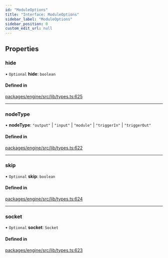 ```yaml
---
id: "ModuleOptions"
title: "Interface: ModuleOptions"
sidebar_label: "ModuleOptions"
sidebar_position: 0
custom_edit_url: null
---
```


## Properties

### hide

• `Optional` **hide**: `boolean`

#### Defined in

[packages/engine/src/lib/types.ts:625](https://github.com/Oneirocom/MagickML/blob/c2f9e060/packages/engine/src/lib/types.ts#L625)

___

### nodeType

• **nodeType**: ``"output"`` \| ``"input"`` \| ``"module"`` \| ``"triggerIn"`` \| ``"triggerOut"``

#### Defined in

[packages/engine/src/lib/types.ts:622](https://github.com/Oneirocom/MagickML/blob/c2f9e060/packages/engine/src/lib/types.ts#L622)

___

### skip

• `Optional` **skip**: `boolean`

#### Defined in

[packages/engine/src/lib/types.ts:624](https://github.com/Oneirocom/MagickML/blob/c2f9e060/packages/engine/src/lib/types.ts#L624)

___

### socket

• `Optional` **socket**: `Socket`

#### Defined in

[packages/engine/src/lib/types.ts:623](https://github.com/Oneirocom/MagickML/blob/c2f9e060/packages/engine/src/lib/types.ts#L623)
